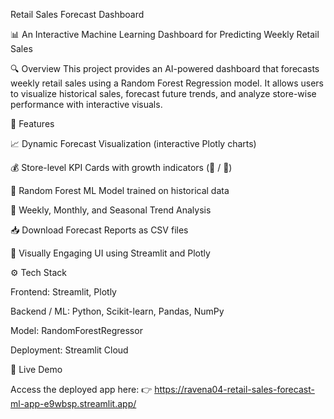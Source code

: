 Retail Sales Forecast Dashboard

📊 An Interactive Machine Learning Dashboard for Predicting Weekly Retail Sales

🔍 Overview
This project provides an AI-powered dashboard that forecasts weekly retail sales using a Random Forest Regression model.
It allows users to visualize historical sales, forecast future trends, and analyze store-wise performance with interactive visuals.

🧠 Features

📈 Dynamic Forecast Visualization (interactive Plotly charts)

💰 Store-level KPI Cards with growth indicators (🔺 / 🔻)

🧮 Random Forest ML Model trained on historical data

📅 Weekly, Monthly, and Seasonal Trend Analysis

📥 Download Forecast Reports as CSV files

🎨 Visually Engaging UI using Streamlit and Plotly

⚙️ Tech Stack

Frontend: Streamlit, Plotly

Backend / ML: Python, Scikit-learn, Pandas, NumPy

Model: RandomForestRegressor

Deployment: Streamlit Cloud

🚀 Live Demo

Access the deployed app here:
👉 https://ravena04-retail-sales-forecast-ml-app-e9wbsp.streamlit.app/



